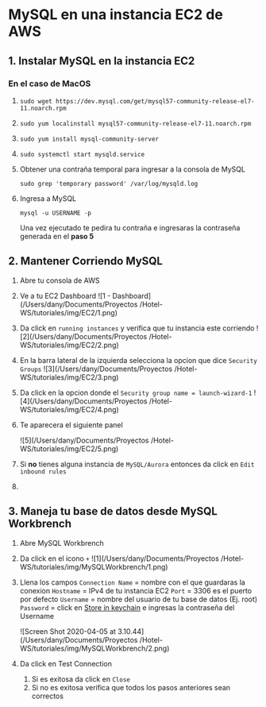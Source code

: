 # MySQL en una instancia EC2 de AWS

## 1. Instalar MySQL en la instancia EC2

### En el caso de MacOS

1. ```shell
   sudo wget https://dev.mysql.com/get/mysql57-community-release-el7-11.noarch.rpm
   ```

2. ```
   sudo yum localinstall mysql57-community-release-el7-11.noarch.rpm
   ```

3. ```
   sudo yum install mysql-community-server
   ```

4. ```
   sudo systemctl start mysqld.service
   ```

5. Obtener una contraña temporal para ingresar a la consola de MySQL

   ```
   sudo grep 'temporary password' /var/log/mysqld.log
   ```

6. Ingresa a MySQL

   ```
   mysql -u USERNAME -p
   ```

   Una vez ejecutado te pedira tu contraña e ingresaras la contraseña generada en el **paso 5**

## 2. Mantener Corriendo MySQL

1. Abre tu consola de AWS

2. Ve a tu EC2 Dashboard
    ![1 - Dashboard](/Users/dany/Documents/Proyectos /Hotel-WS/tutoriales/img/EC2/1.png)

3. Da click en `running instances` y verifica que tu instancia este corriendo
   ![2](/Users/dany/Documents/Proyectos /Hotel-WS/tutoriales/img/EC2/2.png)

4. En la barra lateral de la izquierda selecciona la opcion que dice `Security Groups` 
   ![3](/Users/dany/Documents/Proyectos /Hotel-WS/tutoriales/img/EC2/3.png)

5. Da click en la opcion donde el `Security group name = launch-wizard-1`
   ![4](/Users/dany/Documents/Proyectos /Hotel-WS/tutoriales/img/EC2/4.png)

6. Te aparecera el siguiente panel

   ![5](/Users/dany/Documents/Proyectos /Hotel-WS/tutoriales/img/EC2/5.png)

7. Si **no** tienes alguna instancia de `MySQL/Aurora` entonces da click en `Edit inbound rules`

8. 



## 3. Maneja tu base de datos desde MySQL Workbrench

1. Abre MySQL Workbrench

2. Da click en el icono `+`
   ![1](/Users/dany/Documents/Proyectos /Hotel-WS/tutoriales/img/MySQLWorkbrench/1.png)

3. Llena los campos
   `Connection Name` = nombre con el que guardaras la conexion 
   `Hostname` = IPv4 de tu instancia EC2
   `Port` = 3306 es el puerto por defecto
   `Username` = nombre del usuario de tu base de datos (Ej. root)
   `Password` = click en <u>Store in keychain</u> e ingresas la contraseña del Username

   ![Screen Shot 2020-04-05 at 3.10.44](/Users/dany/Documents/Proyectos /Hotel-WS/tutoriales/img/MySQLWorkbrench/2.png)

4. Da click en Test Connection

   1. Si es exitosa da click en `Close`
   2. Si no es exitosa verifica que todos los pasos anteriores sean correctos